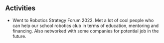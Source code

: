 ## Activities
- Went to Robotics Strategy Forum 2022. Met a lot of cool people who can help our school robotics club in terms of education, mentoring and financing. Also networked with some companies for potential job in the future.
